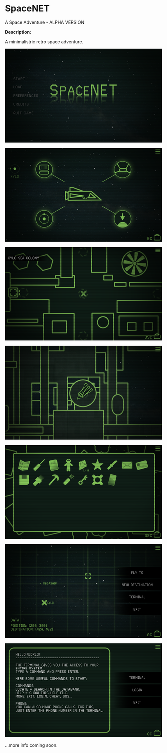 # SpaceNET
A Space Adventure - ALPHA VERSION

__Description:__

A minimalistric retro space adventure.

![SpaceNET](./SpaceNET.png)

![SpaceNET](./SpaceMenu.png)

![SpaceNET](./XyloSea.png)

![SpaceNET](./SurfaceLanding.png)

![SpaceNET](./Inventory.png)

![SpaceNET](./Cockpit.png)

![SpaceNET](./Terminal.png)


...more info coming soon.
